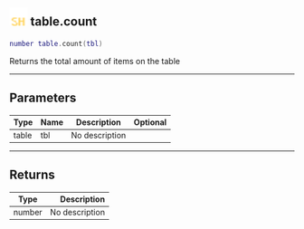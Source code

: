 ## <img src="../../.gitbook/assets/shared.png" width="32" height="32" /> table.count

```lua
number table.count(tbl)
```

Returns the total amount of items on the table<br>

-----------------
## Parameters

| Type   | Name | Description | Optional |
| ------ | ---- | ----------- | -------: |
| table | tbl | No description |  |

-----------------
## Returns

| Type   | Description |
| ------ | ----------: |
| number | No description |
